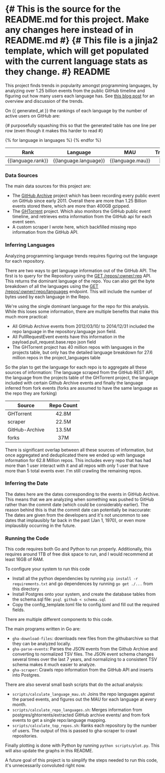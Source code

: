 {# This is the source for the README.md for this project. Make any changes here instead of in README.md #}<!--{{ preamble }} -->
{# This file is a jinja2 template, which will get populated with the current language stats as they change. #}
README
======

This project finds trends in popularity amongst programming languages, by analyzing over 1.25 billion events from the public GitHub timeline and figuring
out how many users each language has. See [this blog post](http://www.benfrederickson.com/ranking-programming-languages-by-github-users/) for an overview and discussion of the trends.

On {{ generated_at }} the rankings of each language by the number of active users on GitHub are:

{# purposefully squashing this so that the generated table has one line per row (even though it
makes this harder to read #}
<table>
<thead><tr><th>Rank</th><th>Language</th><th align="center">MAU</th><th align="center">Trend</th></tr></thead><tbody>{% for language in languages %}
<tr><td>{{language.rank}}</td><td>{{language.language}}</td><td align="right">{{language.mau}}</td><td align="center"><img src="{{language.trendfile}}"></td></tr>{% endfor %}
</tbody></table>


### Data Sources

The main data sources for this project are:

 * The [GitHub Archive](https://www.githubarchive.org/) project which has been recording every public event on GitHub since early 2011. Overall there are more than 1.25 Billion events stored there, which are more than
 400GB gzipped.
 * The [GHTorrent](http://ghtorrent.org/) project. Which also monitors the GitHub public event timeline, and retrieves extra information from the GitHub api for each event seen.
 * A custom scraper I wrote here, which backfilled missing repo information from the GitHub API.

### Inferring Languages

Analyzing programming language trends requires figuring out the language for each repository.

There are two ways to get language information out of the GitHub API. The first is to query for the Repository using the [GET /repos/:owner/:rep](https://developer.github.com/v3/repos/#get) API.
This returns the dominant language of the repo. You can also get the byte breakdown of all the languages using the [GET /repos/:owner/:repo/languages](https://developer.github.com/v3/repos/#list-languages) endpoint. This will include the number of bytes used by each language in the Repo.

We're using the single dominant language for the repo for this analysis. While this loses some information, there are multiple benefits that make this much more practical:

 * All GitHub Archive events from 2012/03/10/ to 2014/12/31 included the repo language in the repository.language json field.
 * All PullRequestEvent events have this information in the payload.pull_request.base.repo json field
 * The GHTorrent project has 40 million repos with languages in the projects table, but only has the detailed language breakdown for 27.6 million repos in the project_languages table

So the plan to get the language for each repo is to aggregate all these sources of information: The language scraped from the GitHub REST API,  the language from the projects table
of the GHTorrent project, the language included with certain Github Archive events and finally the language inferred from fork events (forks are assumed to have the same
language as the repo they are forking)

| Source         |  Repo Count   |
| -------------  |:-------------:|
| GHTorrent      | 42.8M         |
| scraper        | 22.5M         |
| GitHub-Archive | 13.5M         |
| forks          | 37M           |

There is significant overlap between all these sources of information, but once aggregated and
deduplicated there we ended up with language information for 62.8 Million repos. This includes every repo that has had more than 1 user interact with it and all repos with only 1 user that have more than 5 total events ever.
I'm still crawling the remaining repos.

### Inferring the Date

The dates here are the dates corresponding to the events in GitHub Archive. This means that we are analyzing when something was pushed to GitHub rather than the commit date (which could be considerably earlier).
The reason behind this is that the commit date can potentially be inaccurate: The dates are given from the developers and it's not uncommon to see dates that implausibly far back in the past (Jan 1, 1970), or even more
 implausibly occurring in the future.

### Running the Code

This code requires both Go and Python to run properly.  Additionally, this requires around 1TB of free disk space to run, and I would recommend at least 16GB of RAM.

To configure your system to run this code
  * Install all the python dependencies by running ```pip install -r requirements.txt``` and go dependences by running ```go get ./...``` from this directory
  * Install Postgres onto your system, and create the database tables from the schema.sql file: ```psql github < schema.sql```
  * Copy the config_template.toml file to config.toml and fill out the required fields.

There are multiple different components to this code.

The main programs written in Go are:

 * ```gha-download-files```: downloads new files from the githubarchive so that they can be analyzed locally.
 * ```gha-parse-events```: Parses the JSON events from the Github Archive and converting to normalized TSV files.  The JSON event schema changes several times over the last 7 years, and normalizing to a consistent TSV schema makes it much easier to analyze.
 * ```gha-scraper```: Crawls repo information from the GitHub API and inserts into Postgres.

 There are also several small bash scripts that do the actual analysis:

 * ```scripts/calculate_language_mau.sh```: Joins the repo languages against the parsed events, and figures out the MAU for each language at every month.
 * ```scripts/calculate_repo_languages.sh```: Merges information from postgres/ghtorrents/extracted GitHub archive events/ and from fork events to get a single repo:language mapping.
 * ```scripts/calculate_top_repos.sh```: Ranks each repository by the number of users. The output of this is passed to gha-scraper to crawl repositories.

 Finally plotting is done with Python by running ```python scripts/plot.py```. This will also update the graphs in this README.

A future goal of this project is to simplify the steps needed to run this code, it's unnecessarily convoluted right now.
